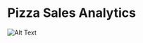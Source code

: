 # Pizza Sales Analytics

![Alt Text](https://template.canva.com/EAGeYgV7S7w/1/0/1600w-eGUv1uE-LeI.jpg)
